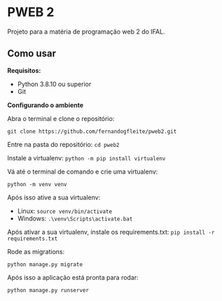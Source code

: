 # PWEB 2

Projeto para a matéria de programação web 2 do IFAL.


## Como usar
**Requisitos:** 

 - Python 3.8.10 ou superior
 - Git
 
**Configurando o ambiente**

Abra o terminal e clone o repositório:

``` git clone https://github.com/fernandogfleite/pweb2.git ```

Entre na pasta do repositório:
``` cd pweb2 ```

Instale a virtualenv:
``` python -m pip install virtualenv ```

Vá até o terminal de comando e crie uma virtualenv:

``` python -m venv venv ```

Após isso ative a sua virtualenv:
 - Linux: ```source venv/bin/activate```
 - Windows: ```.\venv\Scripts\activate.bat```

Após ativar a sua virtualenv, instale os requirements.txt:
```pip install -r requirements.txt```

Rode as migrations:

```python manage.py migrate```

Após isso a aplicação está pronta para rodar:

```python manage.py runserver```
